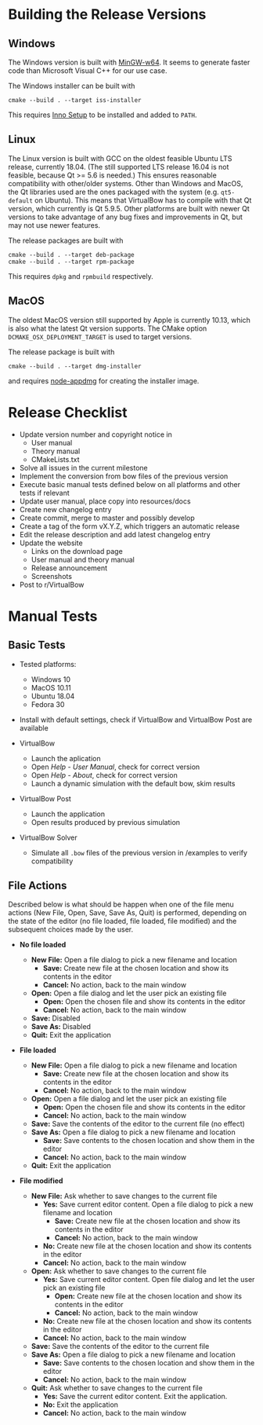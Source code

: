 # Building the Release Versions

## Windows

The Windows version is built with [MinGW-w64](https://wiki.qt.io/MinGW).
It seems to generate faster code than Microsoft Visual C++ for our use case.

The Windows installer can be built with

    cmake --build . --target iss-installer

This requires [Inno Setup](http://www.jrsoftware.org/isinfo.php) to be installed and added to `PATH`.

## Linux

The Linux version is built with GCC on the oldest feasible Ubuntu LTS release, currently 18.04.
(The still supported LTS release 16.04 is not feasible, because Qt >= 5.6 is needed.)
This ensures reasonable compatibility with other/older systems.
Other than Windows and MacOS, the Qt libraries used are the ones packaged with the system (e.g. `qt5-default` on Ubuntu).
This means that VirtualBow has to compile with that Qt version, which currently is Qt 5.9.5.
Other platforms are built with newer Qt versions to take advantage of any bug fixes and improvements in Qt, but may not use newer features.

The release packages are built with
    
    cmake --build . --target deb-package
    cmake --build . --target rpm-package

This requires `dpkg` and `rpmbuild` respectively.

## MacOS

The oldest MacOS version still supported by Apple is currently 10.13, which is also what the latest Qt version supports.
The CMake option `DCMAKE_OSX_DEPLOYMENT_TARGET` is used to target versions.

The release package is built with

    cmake --build . --target dmg-installer

and requires [node-appdmg](https://github.com/LinusU/node-appdmg) for creating the installer image.

# Release Checklist

* Update version number and copyright notice in
    * User manual
    * Theory manual
    * CMakeLists.txt
* Solve all issues in the current milestone
* Implement the conversion from bow files of the previous version
* Execute basic manual tests defined below on all platforms and other tests if relevant
* Update user manual, place copy into resources/docs
* Create new changelog entry
* Create commit, merge to master and possibly develop
* Create a tag of the form vX.Y.Z, which triggers an automatic release
* Edit the release description and add latest changelog entry
* Update the website
    * Links on the download page
    * User manual and theory manual
    * Release announcement
    * Screenshots
* Post to r/VirtualBow 

# Manual Tests

## Basic Tests

* Tested platforms:
    * Windows 10
    * MacOS 10.11
    * Ubuntu 18.04
    * Fedora 30

* Install with default settings, check if VirtualBow and VirtualBow Post are available

* VirtualBow
    * Launch the aplication
    * Open *Help* - *User Manual*, check for correct version
    * Open *Help* - *About*, check for correct version
    * Launch a dynamic simulation with the default bow, skim results

* VirtualBow Post
    * Launch the application
    * Open results produced by previous simulation

* VirtualBow Solver
    * Simulate all `.bow` files of the previous version in /examples to verify compatibility

## File Actions

Described below is what should be happen when one of the file menu actions (New File, Open, Save, Save As, Quit) is performed, depending on the state of the editor (no file loaded, file loaded, file modified) and the subsequent choices made by the user.

- **No file loaded**
    - **New File:** Open a file dialog to pick a new filename and location
        - **Save:** Create new file at the chosen location and show its contents in the editor
        - **Cancel:** No action, back to the main window
    - **Open:** Open a file dialog and let the user pick an existing file
        - **Open:** Open the chosen file and show its contents in the editor
        - **Cancel:** No action, back to the main window
    - **Save:** Disabled
    - **Save As:** Disabled
    - **Quit:** Exit the application

- **File loaded**
    - **New File:** Open a file dialog to pick a new filename and location
        - **Save:** Create new file at the chosen location and show its contents in the editor
        - **Cancel:** No action, back to the main window
    - **Open:** Open a file dialog and let the user pick an existing file
        - **Open:** Open the chosen file and show its contents in the editor
        - **Cancel:** No action, back to the main window
    - **Save:** Save the contents of the editor to the current file (no effect)
    - **Save As:** Open a file dialog to pick a new filename and location
        - **Save:** Save contents to the chosen location and show them in the editor
        - **Cancel:** No action, back to the main window
    - **Quit:** Exit the application

- **File modified**
    - **New File:** Ask whether to save changes to the current file
        - **Yes:** Save current editor content. Open a file dialog to pick a new filename and location
            - **Save:** Create new file at the chosen location and show its contents in the editor
            - **Cancel:** No action, back to the main window
        - **No:** Create new file at the chosen location and show its contents in the editor
        - **Cancel:** No action, back to the main window
     - **Open:** Ask whether to save changes to the current file
        - **Yes:** Save current editor content. Open file dialog and let the user pick an existing file
            - **Open:** Create new file at the chosen location and show its contents in the editor
            - **Cancel:** No action, back to the main window
        - **No:** Create new file at the chosen location and show its contents in the editor
        - **Cancel:** No action, back to the main window
    - **Save:** Save the contents of the editor to the current file
    - **Save As:** Open a file dialog to pick a new filename and location
        - **Save:** Save contents to the chosen location and show them in the editor
        - **Cancel:** No action, back to the main window
    - **Quit:** Ask whether to save changes to the current file
        - **Yes:** Save the current editor content. Exit the application.
        - **No:** Exit the application
        - **Cancel:** No action, back to the main window
